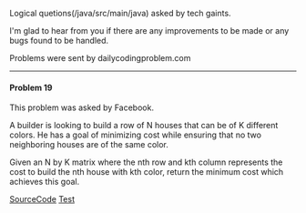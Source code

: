 Logical quetions(/java/src/main/java) asked by tech gaints.

I'm glad to hear from you if there are any improvements to be made or any bugs found to be handled.

Problems were sent by dailycodingproblem.com

---
#### Problem 19

This problem was asked by Facebook.

A builder is looking to build a row of N houses that can be of K different colors. He has a goal of minimizing cost while ensuring that no two neighboring houses are of the same color.

Given an N by K matrix where the nth row and kth column represents the cost to build the nth house with kth color, return the minimum cost which achieves this goal.

[SourceCode](java/src/main/java/DayNinteen.java)
[Test](java/src/main/test/DayNinteenTest.java)

